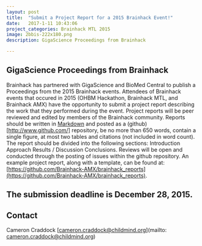 ```yaml
---
layout: post
title:  "Submit a Project Report for a 2015 Brainhack Event!"
date:   2017-1-11 10:43:06
project_categories: Brainhack MTL 2015
image: 2bbis-222x180.png
description: GigaScience Proceedings from Brainhack

---
```

## GigaScience Proceedings from Brainhack
Brainhack has partnered with GigaScience and BioMed Central to publish a Proceedings from the 2015 Brainhack events. Attendees of Brainhack events that occured in 2015 (OHBM Hackathon, Brainhack MTL, and Brainhack AMX) have the opportunity to submit a project report describing the work that they performed during the event. Project reports will be peer reviewed and edited by members of the Brainhack community. Reports should be written in [Markdown](https://daringfireball.net/projects/markdown/) and posted as a (github)[http://www.github.com/] repository, be no more than 650 words, contain a single figure, at most two tables and citations (not included in word count).
The report should be divided into the following sections:
Introduction
Approach
Results / Discussion
Conclusions.
Reviews will be open and conducted through the posting of issues within the github repository.
An example project report, along with a template, can be found at: [https://github.com/Brainhack-AMX/brainhack_reports](https://github.com/Brainhack-AMX/brainhack_reports).

## The submission deadline is December 28, 2015.


## Contact  
Cameron Craddock
[cameron.craddock@childmind.org](mailto: cameron.craddock@childmind.org)   
